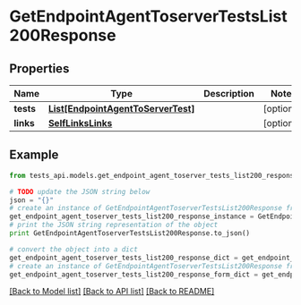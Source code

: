 # GetEndpointAgentToserverTestsList200Response


## Properties
Name | Type | Description | Notes
------------ | ------------- | ------------- | -------------
**tests** | [**List[EndpointAgentToServerTest]**](EndpointAgentToServerTest.md) |  | [optional] 
**links** | [**SelfLinksLinks**](SelfLinksLinks.md) |  | [optional] 

## Example

```python
from tests_api.models.get_endpoint_agent_toserver_tests_list200_response import GetEndpointAgentToserverTestsList200Response

# TODO update the JSON string below
json = "{}"
# create an instance of GetEndpointAgentToserverTestsList200Response from a JSON string
get_endpoint_agent_toserver_tests_list200_response_instance = GetEndpointAgentToserverTestsList200Response.from_json(json)
# print the JSON string representation of the object
print GetEndpointAgentToserverTestsList200Response.to_json()

# convert the object into a dict
get_endpoint_agent_toserver_tests_list200_response_dict = get_endpoint_agent_toserver_tests_list200_response_instance.to_dict()
# create an instance of GetEndpointAgentToserverTestsList200Response from a dict
get_endpoint_agent_toserver_tests_list200_response_form_dict = get_endpoint_agent_toserver_tests_list200_response.from_dict(get_endpoint_agent_toserver_tests_list200_response_dict)
```
[[Back to Model list]](../README.md#documentation-for-models) [[Back to API list]](../README.md#documentation-for-api-endpoints) [[Back to README]](../README.md)


